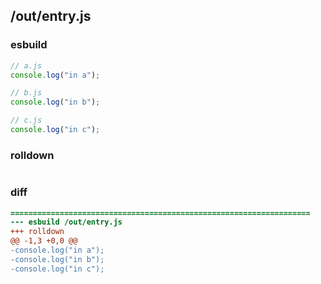 ## /out/entry.js
### esbuild
```js
// a.js
console.log("in a");

// b.js
console.log("in b");

// c.js
console.log("in c");
```
### rolldown
```js

```
### diff
```diff
===================================================================
--- esbuild	/out/entry.js
+++ rolldown	
@@ -1,3 +0,0 @@
-console.log("in a");
-console.log("in b");
-console.log("in c");

```
